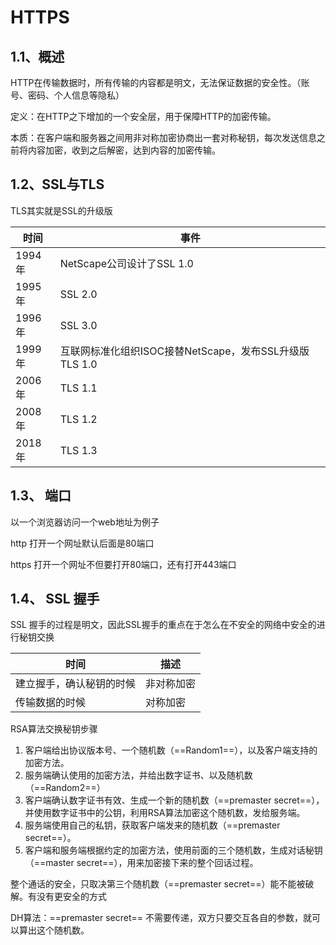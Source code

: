 # HTTPS

## 1.1、概述

HTTP在传输数据时，所有传输的内容都是明文，无法保证数据的安全性。（账号、密码、个人信息等隐私）

定义：在HTTP之下增加的一个安全层，用于保障HTTP的加密传输。

本质：在客户端和服务器之间用非对称加密协商出一套对称秘钥，每次发送信息之前将内容加密，收到之后解密，达到内容的加密传输。

## 1.2、SSL与TLS

TLS其实就是SSL的升级版

| 时间   | 事件                                                   |
| ------ | ------------------------------------------------------ |
| 1994年 | NetScape公司设计了SSL 1.0                              |
| 1995年 | SSL 2.0                                                |
| 1996年 | SSL 3.0                                                |
| 1999年 | 互联网标准化组织ISOC接替NetScape，发布SSL升级版TLS 1.0 |
| 2006年 | TLS 1.1                                                |
| 2008年 | TLS 1.2                                                |
| 2018年 | TLS 1.3                                                |

## 1.3、 端口

以一个浏览器访问一个web地址为例子

http 打开一个网址默认后面是80端口

https 打开一个网址不但要打开80端口，还有打开443端口



## 1.4、 SSL 握手

SSL 握手的过程是明文，因此SSL握手的重点在于怎么在不安全的网络中安全的进行秘钥交换

| 时间                     | 描述       |
| ------------------------ | ---------- |
| 建立握手，确认秘钥的时候 | 非对称加密 |
| 传输数据的时候           | 对称加密   |

RSA算法交换秘钥步骤

1. 客户端给出协议版本号、一个随机数（==Random1==），以及客户端支持的加密方法。
2. 服务端确认使用的加密方法，并给出数字证书、以及随机数（==Random2==）
3. 客户端确认数字证书有效、生成一个新的随机数（==premaster secret==），并使用数字证书中的公钥，利用RSA算法加密这个随机数，发给服务端。
4. 服务端使用自己的私钥，获取客户端发来的随机数（==premaster secret==）。
5. 客户端和服务端根据约定的加密方法，使用前面的三个随机数，生成对话秘钥（==master secret==），用来加密接下来的整个回话过程。

整个通话的安全，只取决第三个随机数（==premaster secret==）能不能被破解。有没有更安全的方式

DH算法：==premaster secret== 不需要传递，双方只要交互各自的参数，就可以算出这个随机数。

